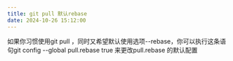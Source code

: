```yaml
---
title: git pull 默认rebase
date: 2024-10-26 15:12:00
---
```


如果你习惯使用git pull ，同时又希望默认使用选项--rebase，你可以执行这条语句git config --global pull.rebase true 来更改pull.rebase 的默认配置